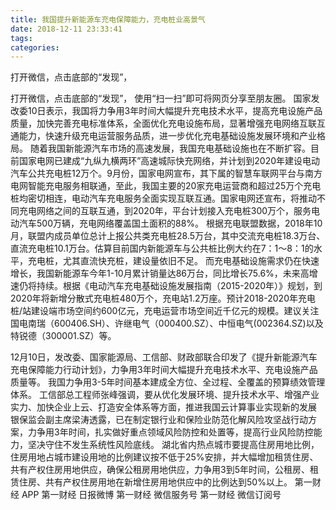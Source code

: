 ```yaml
---
title: 我国提升新能源车充电保障能力，充电桩业高景气
date: 2018-12-11 23:33:41
tags: 
categories: 
---
```

打开微信，点击底部的“发现”，
<!-- more -->
打开微信，点击底部的“发现”，
使用“扫一扫”即可将网页分享至朋友圈。
国家发改委10日表示，我国将力争用3年时间大幅提升充电技术水平，提高充电设施产品质量，加快完善充电标准体系，全面优化充电设施布局，显著增强充电网络互联互通能力，快速升级充电运营服务品质，进一步优化充电基础设施发展环境和产业格局。
随着我国新能源汽车市场的高速发展，我国充电基础设施也在不断扩容。目前国家电网已建成“九纵九横两环”高速城际快充网络，并计划到2020年建设电动汽车公共充电桩12万个。9月份，国家电网宣布，其下属的智慧车联网平台与南方电网智能充电服务相联通，至此，我国主要的20家充电运营商和超过25万个充电桩均密切相连，电动汽车充电服务全面实现互联互通。国家电网还宣布，将推动不同充电网络之间的互联互通，到2020年，平台计划接入充电桩300万个，服务电动汽车500万辆，充电网络覆盖国土面积的88%。
根据充电联盟数据，2018年10月，联盟内成员单位总计上报公共类充电桩28.5万台，其中交流充电桩18.3万台、直流充电桩10.1万台。估算目前国内新能源车与公共桩比例大约在7：1～8：1的水平，充电桩，尤其直流快充桩，建设量依旧不足。
而充电基础设施需求仍在快速增长，我国新能源车今年1-10月累计销量达86万台，同比增长75.6%，未来高增速仍将持续。根据《电动汽车充电基础设施发展指南（2015-2020年）》规划，到2020年将新增分散式充电桩480万个，充电站1.2万座。预计2018-2020年充电桩/站建设端市场空间约600亿元，充电运营市场空间近千亿元的规模。建议关注国电南瑞（600406.SH）、许继电气（000400.SZ）、中恒电气(002364.SZ)以及特锐德（300001.SZ）等。
 
 
12月10日，发改委、国家能源局、工信部、财政部联合印发了《提升新能源汽车充电保障能力行动计划》，力争用3年时间大幅提升充电技术水平、充电设施产品质量等。
我国力争用3-5年时间基本建成全方位、全过程、全覆盖的预算绩效管理体系。
工信部总工程师张峰强调，要从优化发展环境、提升技术水平、增强产业实力、加快企业上云、打造安全体系等方面，推进我国云计算事业实现新的发展
银保监会副主席梁涛透露，已在制定银行业和保险业防范化解风险攻坚战行动方案，力争用3年时间，扎实做好重点领域风险防控和处置等，提高行业风险防控能力，坚决守住不发生系统性风险底线。
湖北省内热点城市要提高住房用地比例，住房用地占城市建设用地的比例建议按不低于25%安排，并大幅增加租赁住房、共有产权住房用地供应，确保公租房用地供应，力争用3到5年时间，公租房、租赁住房、共有产权住房用地在新增住房用地供应中的比例达到50%以上。
第一财经
APP
第一财经
日报微博
第一财经
微信服务号
第一财经
微信订阅号
